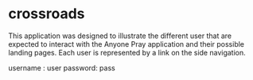 # crossroads

This application was designed to illustrate  the different user that are expected to interact with the Anyone Pray application and their possible landing pages. Each user is represented by a link on the side navigation.

username : user
password: pass